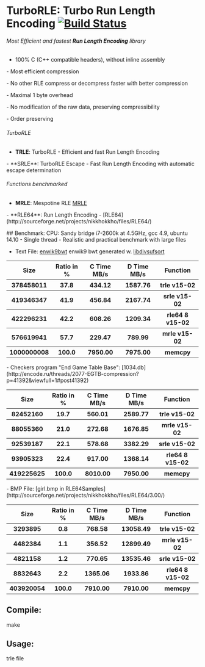 TurboRLE: Turbo Run Length Encoding [![Build Status](https://travis-ci.org/powturbo/TurboRLE.svg?branch=master)](https://travis-ci.org/powturbo/TurboRLE) 
===================================

###### Most Efficient and fastest **Run Length Encoding** library
- 100% C (C++ compatible headers), without inline assembly
<p>
- Most efficient compression
<p>
- No other RLE compress or decompress faster with better compression 
<p>
- Maximal 1 byte overhead
<p>
- No modification of the raw data, preserving compressibility
<p>
- Order preserving 

###### TurboRLE
- **TRLE**: TurboRLE - Efficient and fast Run Length Encoding
<p>
- **SRLE**: TurboRLE Escape - Fast Run Length Encoding with automatic escape determination 

###### Functions benchmarked
- **MRLE**: Mespotine RLE [MRLE](http://encode.ru/threads/2121-No-more-encoding-overhead-in-Run-Length-Encoding-Read-about-Mespotine-RLE-here-)
<p>
- **RLE64**: Run Length Encoding - [RLE64](http://sourceforge.net/projects/nikkhokkho/files/RLE64/)

<p>
## Benchmark:
CPU: Sandy bridge i7-2600k at 4.5GHz, gcc 4.9, ubuntu 14.10
- Single thread
- Realistic and practical benchmark with large files

- Text File: [enwik9bwt](http://mattmahoney.net/dc/textdata.html) enwik9 bwt generated w. [libdivsufsort](https://code.google.com/p/libdivsufsort/)

<table>
<tr><th>Size</th><th>Ratio in %</th><th>C Time MB/s</th><th>D Time MB/s</th><th>Function</th></tr>
<tr><th> 378458011</th><th>   37.8</th><th> 434.12</th><th>1587.76</th><th>trle v15-02</th></tr>
<tr><th> 419346347</th><th>   41.9</th><th> 456.84</th><th>2167.74</th><th>srle v15-02</th></tr>
<tr><th> 422296231</th><th>   42.2</th><th> 608.26</th><th>1209.34</th><th>rle64 8 v15-02</th></tr>
<tr><th> 576619941</th><th>   57.7</th><th> 229.47</th><th> 789.99</th><th>mrle v15-02</th></tr>
<tr><th>1000000008</th><th>100.0</th><th>7950.00</th><th>7975.00</th><th>memcpy</th></tr>
</table>
<p>
- Checkers program "End Game Table Base": [1034.db](http://encode.ru/threads/2077-EGTB-compression?p=41392&viewfull=1#post41392)

<table>
<tr><th>Size</th><th>Ratio in %</th><th>C Time MB/s</th><th>D Time MB/s</th><th>Function</th></tr>
<tr><th> 82452160</th><th> 19.7</th><th> 560.01</th><th>2589.77</th><th>trle v15-02</th></tr>
<tr><th> 88055360</th><th> 21.0</th><th> 272.68</th><th>1676.85</th><th>mrle v15-02</th></tr>
<tr><th> 92539187</th><th> 22.1</th><th> 578.68</th><th>3382.29</th><th>srle v15-02</th></tr>
<tr><th> 93905323</th><th> 22.4</th><th> 917.00</th><th>1368.14</th><th>rle64 8 v15-02</th></tr>
<tr><th>419225625</th><th>100.0</th><th>8010.00</th><th>7950.00</th><th>memcpy</th></tr>
</table>
<p>
- BMP File: [girl.bmp in RLE64Samples](http://sourceforge.net/projects/nikkhokkho/files/RLE64/3.00/)

<table>
<tr><th>Size</th><th>Ratio in %</th><th>C Time MB/s</th><th>D Time MB/s</th><th>Function</th></tr>
<tr><th>  3293895</th><th> 0.8</th><th>  768.58</th><th>13058.49</th><th>trle v15-02</th></tr>
<tr><th>  4482384</th><th> 1.1</th><th>  356.52</th><th>12899.49</th><th>mrle v15-02</th></tr>
<tr><th>  4821158</th><th> 1.2</th><th>  770.65</th><th>13535.46</th><th>srle v15-02</th></tr>
<tr><th>  8832643</th><th> 2.2</th><th> 1365.06</th><th> 1933.86</th><th>rle64 8 v15-02</th></tr>
<tr><th>403920054</th><th>100.0</th><th>7910.00</th><th> 7910.00</th><th>memcpy</th></tr> 
</table>

## Compile:
  make

## Usage:
  trle file

